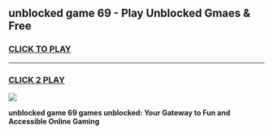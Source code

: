 
## unblocked game 69 - Play Unblocked Gmaes & Free
<h3>
<a href="https://premium.freeplayer.one?title=unblocked_game_69&ref=19F">CLICK TO PLAY</a></h3>
<hr>

<h3>
<a href="https://premium.freeplayer.one?title=unblocked_game_69&ref=19F">CLICK 2 PLAY</a>
  
</h3>

<a href="https://premium.freeplayer.one?title=unblocked_game_69&ref=19F/"><img src="https://clearcache.store/games.png"></a>


**unblocked game 69 games unblocked: Your Gateway to Fun and Accessible Online Gaming**
